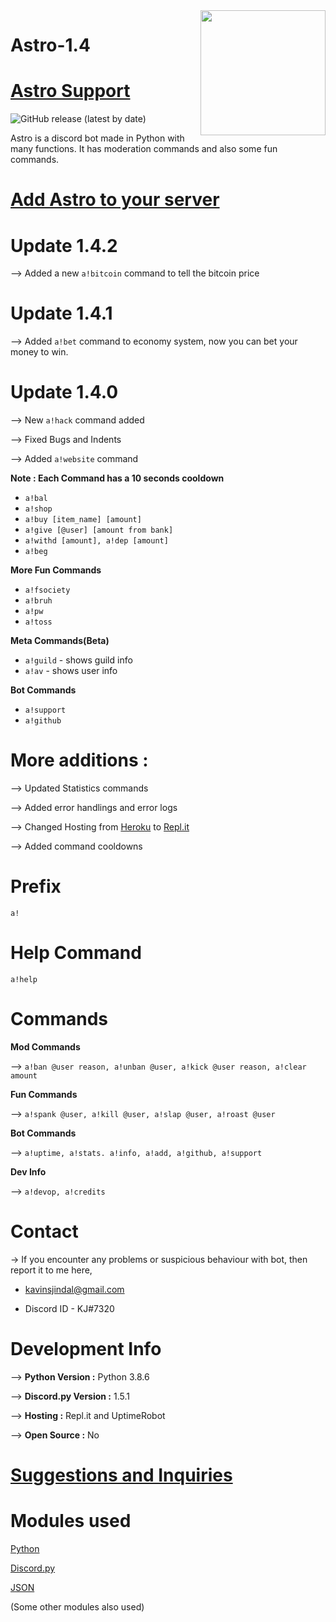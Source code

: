 <img src = "https://cdn.discordapp.com/attachments/800269388372508692/803553437252845598/invert.png" align="right" height="200" width="200">

# Astro-1.4
 
# [Astro Support](https://discord.gg/JaekSMuje9)

 ![GitHub release (latest by date)](https://img.shields.io/github/v/release/kavinjindal/Astro-999?style=for-the-badge)


Astro is a discord bot made in Python with many functions. It has moderation commands and also some fun commands.

# [Add Astro to your server](https://discord.com/api/oauth2/authorize?client_id=795861753627672607&permissions=0&scope=bot)

# Update 1.4.2

--> Added a new `a!bitcoin` command to tell the bitcoin price

# Update 1.4.1

--> Added `a!bet` command to economy system, now you can bet your money to win. 

# Update 1.4.0

--> New `a!hack` command added

--> Fixed Bugs and Indents

--> Added `a!website` command

**Note : Each Command has a 10 seconds cooldown**

* `a!bal`
* `a!shop`
* `a!buy [item_name] [amount]`
* `a!give [@user] [amount from bank]`
* `a!withd [amount], a!dep [amount]`
* `a!beg`

**More Fun Commands**

* `a!fsociety`
* `a!bruh`
* `a!pw`
* `a!toss`

**Meta Commands(Beta)** 
* `a!guild` - shows guild info
* `a!av` - shows user info

**Bot Commands**
* `a!support`
* `a!github`

# More additions : 

--> Updated Statistics commands

--> Added error handlings and error logs

--> Changed Hosting from [Heroku](https://www.heroku.com/) to [Repl.it](https://repl.it/)

--> Added command cooldowns


# Prefix
`a!`

# Help Command
`a!help`

# Commands

**Mod Commands**

--> `a!ban @user reason, a!unban @user, a!kick @user reason, a!clear amount`

**Fun Commands**

--> `a!spank @user, a!kill @user, a!slap @user, a!roast @user`

**Bot Commands**

--> `a!uptime, a!stats. a!info, a!add, a!github, a!support`

**Dev Info**

--> `a!devop, a!credits`

# Contact

-> If you encounter any problems or suspicious behaviour with bot, then report it to me here,

* kavinsjindal@gmail.com

* Discord ID - KJ#7320

# Development Info

--> **Python Version :** Python 3.8.6

--> **Discord.py Version :** 1.5.1

--> **Hosting :** Repl.it and UptimeRobot

--> **Open Source :** No

# [Suggestions and Inquiries](https://github.com/kavinjindal/Astro-1-4/issues)

# Modules used

[Python](https://www.python.org/)

[Discord.py](https://discordpy.readthedocs.io/en/latest/)

[JSON](https://www.json.org/)

(Some other modules also used)
